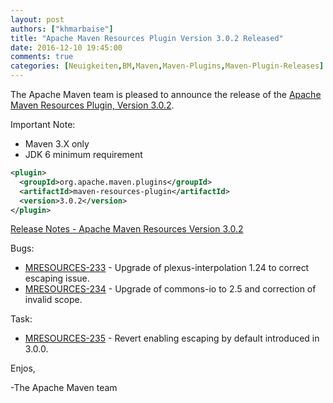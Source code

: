 ```yaml
---
layout: post
authors: ["khmarbaise"]
title: "Apache Maven Resources Plugin Version 3.0.2 Released"
date: 2016-12-10 19:45:00
comments: true
categories: [Neuigkeiten,BM,Maven,Maven-Plugins,Maven-Plugin-Releases]
---
```

The Apache Maven team is pleased to announce the release of the 
[Apache Maven Resources Plugin, Version 3.0.2](https://maven.apache.org/plugins/maven-resources-plugin).


Important Note: 

 * Maven 3.X only
 * JDK 6 minimum requirement


```xml
<plugin>
  <groupId>org.apache.maven.plugins</groupId>
  <artifactId>maven-resources-plugin</artifactId>
  <version>3.0.2</version>
</plugin>
```

<!-- more -->

[Release Notes - Apache Maven Resources Version 3.0.2](https://issues.apache.org/jira/secure/ReleaseNote.jspa?projectId=12317827&version=12336059)

Bugs:

 * [MRESOURCES-233](https://issues.apache.org/jira/browse/MRESOURCES-233) - Upgrade of plexus-interpolation 1.24 to correct escaping issue.
 * [MRESOURCES-234](https://issues.apache.org/jira/browse/MRESOURCES-234) - Upgrade of commons-io to 2.5 and correction of invalid scope.

Task:

 * [MRESOURCES-235](https://issues.apache.org/jira/browse/MRESOURCES-235) - Revert enabling escaping by default introduced in 3.0.0.


Enjos,
 
-The Apache Maven team

